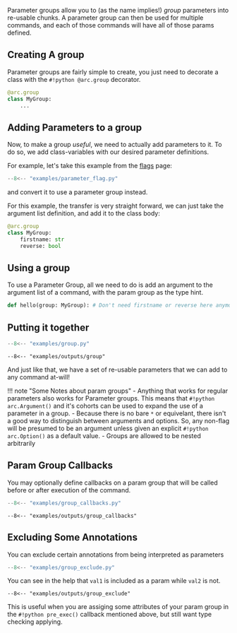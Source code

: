 Parameter groups allow you to (as the name implies!) *group* parameters into re-usable chunks. A parameter group can then be used for multiple commands, and each of those commands will have all of those params defined.

## Creating A group
Parameter groups are fairly simple to create, you just need to decorate a class with the `#!python @arc.group` decorator.

```py
@arc.group
class MyGroup:
    ...
```

## Adding Parameters to a group
Now, to make a group *useful*, we need to actually add parameters to it. To do so, we add class-variables with our desired parameter definitions.

For example, let's take this example from the [flags](../flags) page:
```py title="examples/parameter_flag.py"
--8<-- "examples/parameter_flag.py"
```

and convert it to use a parameter group instead.

For this example, the transfer is very straight forward, we can just take the argument list definition, and add it to the class body:

```py
@arc.group
class MyGroup:
    firstname: str
    reverse: bool
```

## Using a group

To use a Parameter Group, all we need to do is add an argument to the argument list of a command, with the
param group as the type hint.

```py
def hello(group: MyGroup): # Don't need firstname or reverse here anymore
```

## Putting it together
```py title="examples/group.py"
--8<-- "examples/group.py"
```

```console
--8<-- "examples/outputs/group"
```

And just like that, we have a set of re-usable parameters that we can add to any command at-will!

!!! note "Some Notes about param groups"
    - Anything that works for regular parameters also works for Parameter groups. This means that `#!python arc.Argument()` and it's cohorts can be used to expand the use of a parameter in a group.
    - Because there is no bare `*` or equivelant, there isn't a good way to distinguish between arguments and options. So, any non-flag will be presumed to be an argument unless given an explicit `#!python arc.Option()` as a default value.
    - Groups are allowed to be nested arbitrarily

## Param Group Callbacks
You may optionally define callbacks on a param group that will be called before or after execution of the command.

```py title="examples/group_callbacks.py"
--8<-- "examples/group_callbacks.py"
```

```console
--8<-- "examples/outputs/group_callbacks"
```

## Excluding Some Annotations
You can exclude certain annotations from being interpreted as parameters
```py title="examples/group_exclude.py"
--8<-- "examples/group_exclude.py"
```

You can see in the help that `val1` is included as a param while `val2` is not.
```console
--8<-- "examples/outputs/group_exclude"
```
This is useful when you are assiging some attributes of your param group in the `#!python pre_exec()` callback mentioned above, but still want type checking applying.
